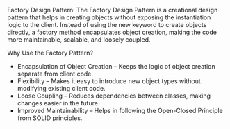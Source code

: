 Factory Design Pattern:
The Factory Design Pattern is a creational design pattern that helps in creating objects without exposing the instantiation logic to the client. Instead of using the new keyword to create objects directly, a factory method encapsulates object creation, making the code more maintainable, scalable, and loosely coupled.

Why Use the Factory Pattern?
- Encapsulation of Object Creation – Keeps the logic of object creation separate from client code.
- Flexibility – Makes it easy to introduce new object types without modifying existing client code.
- Loose Coupling – Reduces dependencies between classes, making changes easier in the future.
- Improved Maintainability – Helps in following the Open-Closed Principle from SOLID principles.
